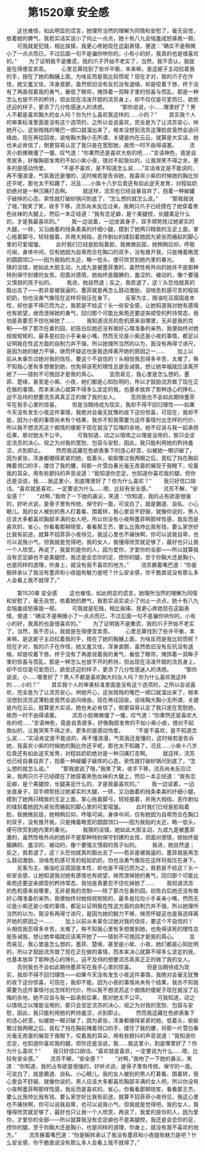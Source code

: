 # 　　第1520章 安全感
　　这也难怪，如此明显的谎言，她理所当然的理解为同情和安慰了，毫无自觉，依着她的脾气，我若实话实说小了何止一点点，她十有八九会恼羞成怒揍我一顿。
　　可我就是犯贱，相比挨揍，我更心疼她现在这副表情，便道：“确实不是稍微小了一点点而已，不过后面一句不是骗你哄你的，小有小的好，我真的也是很喜欢的。”
　　为了证明我不是撒谎，我的爪子开始不老实了，当然，我不否认，我就是在得便宜卖乖。
　　心里总算找到了些许平衡，本来嘛，是这妮子主动拉着我的手，按在了她的胸脯上面，为啥反而是我比较慌呢？现在才对，我的爪子在作怪，她又羞又怯，浑身直颤，虽然依旧没有反抗没有退缩，却是咬着下唇，终于没有了再直视着我的勇气，垂低了眼帘，掩饰着一双眸子里的惊喜与慌乱，那是一种怎么也放不开的矜持，但出现在活泼开朗的流苏身上，却不仅仅是可爱而已，欲拒还迎的样子，更添了几分性感迷人的诱惑。
　　“那你说说，小……哪里好了？男人不都是喜欢胸大的女人吗？你为什么喜欢我这样的……小的？”
　　其实我个人的审美标准里面是没有这个选项的，之所以会说喜欢，完全是为了让流苏安心，哄她开心，这张贱贱的嘴巴一顺口就溜出来了，根本没想到流苏这薄脸皮竟然会追问缘由，现在再往回收，说啥胸大胸小无所谓，关键是内在云云，就算是大实话，她也未必肯信了，倒更容易认定了我只是在宽慰她，故而一时不由得语塞。
　　流苏小脸微微僵了一僵，叹气道：“你果然还是喜欢大些的吧……”言语神色，竟是自责居多，好像胸部发育的不如小紫小夜，很对不起我似的，让我哭笑不得之余，更多的是感动怜爱。
　　“不是不喜欢，是不知道怎么说……”实话肯定是不能说的，再不懂浪漫，气氛我还是懂的，这时候若是告诉她，我喜欢小紫的时候她的胸比你还平呢，那也太不知趣了，况且……小紫十八岁后竟还有如此逆天发育，对程姑奶奶绝对是一种沉痛打击啊。
　　就这样，流苏也已经自暴自弃了，抱着一种破罐子破摔的心态，索性就打破砂锅问到底了，“怎么想的就怎么说。”
　　“那我就说了哦，”我笑了笑，收手下移，流苏尚未反应过来，我两只爪子已经摸在了她穿着黑色丝袜的大腿上，然后一本正经道：“我有恋足癖，是个美腿控，长腿美足什么的，才是我最喜欢的。”
　　我一边说着，一边坐直身子，双手顺势抚过她紧实的大腿，一转，又沿曲着的线条柔美的纤细小腿，摸到了她两只精致的玉足上面，掌心拖着脚弓，轻轻握着，并用大拇指，恶作剧似的揉刮着她因为紧张而蜷起的脚心里的可爱褶皱。
　　此时我们已经是脸贴着脸，我微微前屈，她稍稍后仰，呼吸可闻，身体中间，仅有她因为自卑而合在胸口的双手，没有推开我，只是掩着略宽的圆圆领口——因为我贴的太近，略一低头，便可欣赏到她内里的春光。
　　我猜的没错，她如此大胆主动，九成九是被墨菲激的，虽然性格外向的她并不是那种特别保守封建的女孩，但面对感情，她始终是腼腆的、羞涩的、被动的，像个要强又懦弱的孩子似的。
　　我进，她自然退；反之，我若退了，这丫头恐怕就真的豁出去了——若非是被我逼的，墨菲就是再怎么鼓动激励，没啥危机感可言的程姑奶奶，怕也没勇气像现在这样将我压在身下。
　　反客为主，揩油吃豆腐固是本性，却也是不得已而为之，我若是不给这丫头一些安全感，让她知道我对她有感情也有欲望，继而泄掉她的勇气，回归那个可能比紫苑还要逆来顺受的矜持常态，我怕是真要忍不住吃掉她了……
　　我知道流苏的危机感来自哪里，无非是我的克制——除了那次在垂钓园，初告白后她还没有做好心理准备的亲热，我便始终对她规规矩矩的，最多是拉拉小手亲亲小嘴，然而无论是小紫还是小夜的事情，都足以证明我在性这方面的自制力并不强，所以她理所当然的以为，我没有再得寸进尺，是因为她的魅力不够，继而怀疑这也是我选择离开她的原因之一……
　　加上以前从未辜负过她对我的信任，要这个不自信的丫头相信我忍得多辛苦，太难了，殊不知我心里有多想推到她，也免得该死的理性总是告诫我，想让她幸福就应该离开她了——错到不可挽回才是我的真心。
　　显而易见，我心里是怎么想的，墨菲、楚缘，甚至是小紫、小夜，她们都是心知肚明的，所以才鼓励流苏做了现在正在做的事情，而本来决心就算不得多么坚定的我，也基本放弃了那种违心的挣扎，迫不及待的想要流苏真真正正的做了我的女人。
　　否则我也不会如此期待墨菲写在我手心里的惊喜。
　　但是当期待成为现实，我却不得不回归理性——如果今天没有发生小夜这件事情，我绝对会毫无犹豫的收下这份惊喜，可现在，我却不能，因为小夜的事情尚未有个结果，我亦不知我需要为这件事情付出怎样的代价，所以我不想流苏这个痴情的傻妮子现在就没了后悔的余地，她不应该与我一起承担后果，那对她太不公平。
　　可我知道，动之以情晓之以理是没用的，那只会坚定流苏的决心，视之为对我的宽恕、包容与安慰，因此，我只能利用她的矜持羞涩，点到即止。
　　然而我这藏在色欲表象下的违心好意，似被她一眼识破了，因为紧张，浑身都绷得紧紧的她，低着头，偷偷瞥过我两眼之后，竟松了挡在胸前掩着领口的手，搂住了我的腰，将那一片雪白春光毫无吝啬的展现于我眼下，咬着我的耳朵，用有些颤抖的声音说道：“我知道你恋足，也知道你喜欢我的腿，但你还是没说，我……我这里小，到底哪里好了？你为什么喜欢？”
　　我只好信口胡诌，“喜欢就是喜欢，一定要说为什么……嗯，比较有安全感。”
　　流苏不解，“安全感？”
　　“对啊，”我吻了一下她的鼻尖，笑道：“你知道，我的占有欲是很强的，好听点说，是骨子里有传统、保守的一面，可说白了，就是霸道、自私、小心眼儿。我的女人被别的男人盯着看、围着转，我心里会不舒服，就像你说的，男人应该大多都喜欢胸部丰满的女人吧，所以你没有小夜啊墨菲啊那样性感，我反而是喜欢的，省心，你看看那柳晓笙，看看那王杰，要么比我帅比我有钱，要么家世好比我有前途，就算不招菲菲小夜待见，我这心里也不痛快啊，你可以说我自卑，也可以说我小气，但我就是觉得吧，我的女人，我懂得欣赏就足够了，最好也只让我一个人欣赏。再说了，我爱的是你的人，因为爱你，才爱你的全部——所以就算我没有恋足癖也不是美腿控，我还是会恋你的足、控你的腿，至于你胸大还是胸小，也是同样的道理，你身上，就没有我不喜欢的地方。”
　　流苏撅着嘴巴道：“你是婉转承认了我没有墨菲和小夜姐有魅力是吧？什么安全感，你干脆直说没有那么多人会看上我不就得了。”

　　第1520章 安全感
　　这也难怪，如此明显的谎言，她理所当然的理解为同情和安慰了，毫无自觉，依着她的脾气，我若实话实说小了何止一点点，她十有八九会恼羞成怒揍我一顿。
　　可我就是犯贱，相比挨揍，我更心疼她现在这副表情，便道：“确实不是稍微小了一点点而已，不过后面一句不是骗你哄你的，小有小的好，我真的也是很喜欢的。”
　　为了证明我不是撒谎，我的爪子开始不老实了，当然，我不否认，我就是在得便宜卖乖。
　　心里总算找到了些许平衡，本来嘛，是这妮子主动拉着我的手，按在了她的胸脯上面，为啥反而是我比较慌呢？现在才对，我的爪子在作怪，她又羞又怯，浑身直颤，虽然依旧没有反抗没有退缩，却是咬着下唇，终于没有了再直视着我的勇气，垂低了眼帘，掩饰着一双眸子里的惊喜与慌乱，那是一种怎么也放不开的矜持，但出现在活泼开朗的流苏身上，却不仅仅是可爱而已，欲拒还迎的样子，更添了几分性感迷人的诱惑。
　　“那你说说，小……哪里好了？男人不都是喜欢胸大的女人吗？你为什么喜欢我这样的……小的？”
　　其实我个人的审美标准里面是没有这个选项的，之所以会说喜欢，完全是为了让流苏安心，哄她开心，这张贱贱的嘴巴一顺口就溜出来了，根本没想到流苏这薄脸皮竟然会追问缘由，现在再往回收，说啥胸大胸小无所谓，关键是内在云云，就算是大实话，她也未必肯信了，倒更容易认定了我只是在宽慰她，故而一时不由得语塞。
　　流苏小脸微微僵了一僵，叹气道：“你果然还是喜欢大些的吧……”言语神色，竟是自责居多，好像胸部发育的不如小紫小夜，很对不起我似的，让我哭笑不得之余，更多的是感动怜爱。
　　“不是不喜欢，是不知道怎么说……”实话肯定是不能说的，再不懂浪漫，气氛我还是懂的，这时候若是告诉她，我喜欢小紫的时候她的胸比你还平呢，那也太不知趣了，况且……小紫十八岁后竟还有如此逆天发育，对程姑奶奶绝对是一种沉痛打击啊。
　　就这样，流苏也已经自暴自弃了，抱着一种破罐子破摔的心态，索性就打破砂锅问到底了，“怎么想的就怎么说。”
　　“那我就说了哦，”我笑了笑，收手下移，流苏尚未反应过来，我两只爪子已经摸在了她穿着黑色丝袜的大腿上，然后一本正经道：“我有恋足癖，是个美腿控，长腿美足什么的，才是我最喜欢的。”
　　我一边说着，一边坐直身子，双手顺势抚过她紧实的大腿，一转，又沿曲着的线条柔美的纤细小腿，摸到了她两只精致的玉足上面，掌心拖着脚弓，轻轻握着，并用大拇指，恶作剧似的揉刮着她因为紧张而蜷起的脚心里的可爱褶皱。
　　此时我们已经是脸贴着脸，我微微前屈，她稍稍后仰，呼吸可闻，身体中间，仅有她因为自卑而合在胸口的双手，没有推开我，只是掩着略宽的圆圆领口——因为我贴的太近，略一低头，便可欣赏到她内里的春光。
　　我猜的没错，她如此大胆主动，九成九是被墨菲激的，虽然性格外向的她并不是那种特别保守封建的女孩，但面对感情，她始终是腼腆的、羞涩的、被动的，像个要强又懦弱的孩子似的。
　　我进，她自然退；反之，我若退了，这丫头恐怕就真的豁出去了——若非是被我逼的，墨菲就是再怎么鼓动激励，没啥危机感可言的程姑奶奶，怕也没勇气像现在这样将我压在身下。
　　反客为主，揩油吃豆腐固是本性，却也是不得已而为之，我若是不给这丫头一些安全感，让她知道我对她有感情也有欲望，继而泄掉她的勇气，回归那个可能比紫苑还要逆来顺受的矜持常态，我怕是真要忍不住吃掉她了……
　　我知道流苏的危机感来自哪里，无非是我的克制——除了那次在垂钓园，初告白后她还没有做好心理准备的亲热，我便始终对她规规矩矩的，最多是拉拉小手亲亲小嘴，然而无论是小紫还是小夜的事情，都足以证明我在性这方面的自制力并不强，所以她理所当然的以为，我没有再得寸进尺，是因为她的魅力不够，继而怀疑这也是我选择离开她的原因之一……
　　加上以前从未辜负过她对我的信任，要这个不自信的丫头相信我忍得多辛苦，太难了，殊不知我心里有多想推到她，也免得该死的理性总是告诫我，想让她幸福就应该离开她了——错到不可挽回才是我的真心。
　　显而易见，我心里是怎么想的，墨菲、楚缘，甚至是小紫、小夜，她们都是心知肚明的，所以才鼓励流苏做了现在正在做的事情，而本来决心就算不得多么坚定的我，也基本放弃了那种违心的挣扎，迫不及待的想要流苏真真正正的做了我的女人。
　　否则我也不会如此期待墨菲写在我手心里的惊喜。
　　但是当期待成为现实，我却不得不回归理性——如果今天没有发生小夜这件事情，我绝对会毫无犹豫的收下这份惊喜，可现在，我却不能，因为小夜的事情尚未有个结果，我亦不知我需要为这件事情付出怎样的代价，所以我不想流苏这个痴情的傻妮子现在就没了后悔的余地，她不应该与我一起承担后果，那对她太不公平。
　　可我知道，动之以情晓之以理是没用的，那只会坚定流苏的决心，视之为对我的宽恕、包容与安慰，因此，我只能利用她的矜持羞涩，点到即止。
　　然而我这藏在色欲表象下的违心好意，似被她一眼识破了，因为紧张，浑身都绷得紧紧的她，低着头，偷偷瞥过我两眼之后，竟松了挡在胸前掩着领口的手，搂住了我的腰，将那一片雪白春光毫无吝啬的展现于我眼下，咬着我的耳朵，用有些颤抖的声音说道：“我知道你恋足，也知道你喜欢我的腿，但你还是没说，我……我这里小，到底哪里好了？你为什么喜欢？”
　　我只好信口胡诌，“喜欢就是喜欢，一定要说为什么……嗯，比较有安全感。”
　　流苏不解，“安全感？”
　　“对啊，”我吻了一下她的鼻尖，笑道：“你知道，我的占有欲是很强的，好听点说，是骨子里有传统、保守的一面，可说白了，就是霸道、自私、小心眼儿。我的女人被别的男人盯着看、围着转，我心里会不舒服，就像你说的，男人应该大多都喜欢胸部丰满的女人吧，所以你没有小夜啊墨菲啊那样性感，我反而是喜欢的，省心，你看看那柳晓笙，看看那王杰，要么比我帅比我有钱，要么家世好比我有前途，就算不招菲菲小夜待见，我这心里也不痛快啊，你可以说我自卑，也可以说我小气，但我就是觉得吧，我的女人，我懂得欣赏就足够了，最好也只让我一个人欣赏。再说了，我爱的是你的人，因为爱你，才爱你的全部——所以就算我没有恋足癖也不是美腿控，我还是会恋你的足、控你的腿，至于你胸大还是胸小，也是同样的道理，你身上，就没有我不喜欢的地方。”
　　流苏撅着嘴巴道：“你是婉转承认了我没有墨菲和小夜姐有魅力是吧？什么安全感，你干脆直说没有那么多人会看上我不就得了。”
